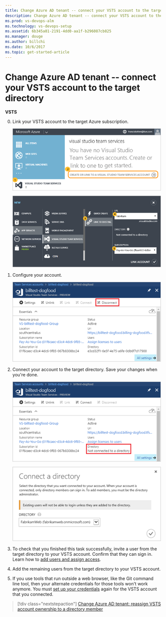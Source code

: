 ```yaml
---
title: Change Azure AD tenant -- connect your VSTS account to the target directory
description: Change Azure AD tenant -- connect your VSTS account to the target directory
ms.prod: vs-devops-alm
ms.technology: vs-devops-setup
ms.assetid: 6b345a81-2191-4dd0-aa1f-b296087cb825
ms.manager: douge
ms.author: billchi
ms.date: 10/6/2017
ms.topic: get-started-article
---
```


#	Change Azure AD tenant -- connect your VSTS account to the target directory

**VSTS**


0.	Link your VSTS account to the target Azure subscription.

	![Link VSTS account](_img/set-up-billing/azuredeveloperservicesstart.png)

	![Select your VSTS account and target Azure subscription](_img/change-azure-active-directory/select-account-subscription.png)

0.	Configure your account.

	![Configure your account](_img/manage-work-access/azure-configure-disconnect.png)

0.	Connect your account to the target directory. Save your changes when you're done.

	![Connect your VSTS account](_img/manage-work-access/azuredisconnectdirectory3.png)

	![Select target directory](_img/change-azure-active-directory/select-directory.png)

0.	To check that you finished this task successfully, invite a user from the target directory 
to your VSTS account. Confirm that they can sign in. Learn how to 
[add users and assign access](add-account-users-assign-access-levels.md).

0.	Add the remaining users from the target directory to your VSTS account.

0.	If you use tools that run outside a web browser, like the Git command line tool, 
then your alternate credentials for those tools won't work anymore. 
You must [set up your credentials](http://support.microsoft.com/kb/2991274/en-us)
again for the VSTS account that you connected.


> [!div class="nextstepaction"]
> [Change Azure AD tenant: reassign VSTS account ownership to a directory member](change-azure-ad-vsts-account-reassign-owner.md)

